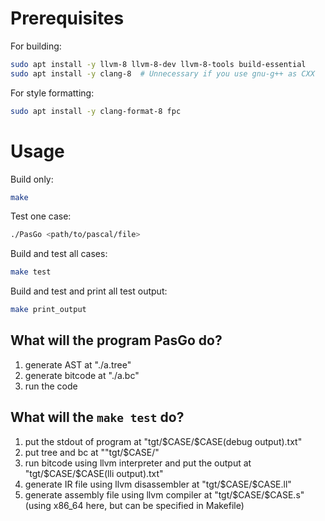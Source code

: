# Prerequisites

For building:

```bash
sudo apt install -y llvm-8 llvm-8-dev llvm-8-tools build-essential
sudo apt install -y clang-8  # Unnecessary if you use gnu-g++ as CXX
```

For style formatting:

```bash
sudo apt install -y clang-format-8 fpc
```

# Usage

Build only:

```bash
make
```

Test one case:

```bash
./PasGo <path/to/pascal/file>
```

Build and test all cases:

```bash
make test
```

Build and test and print all test output:

```bash
make print_output
```

## What will the program PasGo do?

1. generate AST at "./a.tree"
2. generate bitcode at "./a.bc"
3. run the code

## What will the `make test` do?

1. put the stdout of program at "tgt/\$CASE/\$CASE(debug output).txt"
2. put tree and bc at ""tgt/\$CASE/"
3. run bitcode using llvm interpreter and put the output at "tgt/\$CASE/\$CASE(lli output).txt"
4. generate IR file using llvm disassembler at "tgt/\$CASE/\$CASE.ll"
5. generate assembly file using llvm compiler at "tgt/\$CASE/\$CASE.s"(using x86_64 here, but can be specified in Makefile)